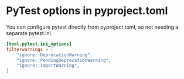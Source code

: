 # PyTest options in pyproject.toml

You can configure pytest directly from pyproject.toml, so not needing a separate pytest.ini.
```toml
[tool.pytest.ini_options]
filterwarnings = [
    "ignore::DeprecationWarning",
    "ignore::PendingDeprecationWarning",
    "ignore::ImportWarning",
]
```
